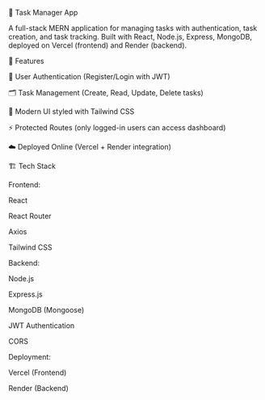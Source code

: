 📝 Task Manager App

A full-stack MERN application for managing tasks with authentication, task creation, and task tracking.
Built with React, Node.js, Express, MongoDB, deployed on Vercel (frontend) and Render (backend).

🚀 Features

🔐 User Authentication (Register/Login with JWT)

🗂️ Task Management (Create, Read, Update, Delete tasks)

🎨 Modern UI styled with Tailwind CSS

⚡ Protected Routes (only logged-in users can access dashboard)

☁️ Deployed Online (Vercel + Render integration)

🏗️ Tech Stack

Frontend:

React

React Router

Axios

Tailwind CSS

Backend:

Node.js

Express.js

MongoDB (Mongoose)

JWT Authentication

CORS

Deployment:

Vercel (Frontend)

Render (Backend)
